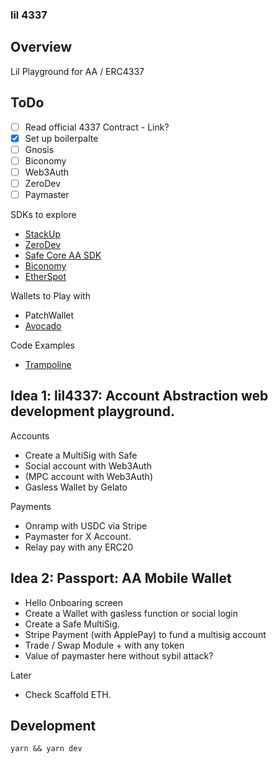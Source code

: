 ### lil 4337

## Overview

Lil Playground for AA / ERC4337

## ToDo
- [ ] Read official 4337 Contract - Link?
- [x] Set up boilerpalte
- [ ] Gnosis
- [ ] Biconomy
- [ ] Web3Auth
- [ ] ZeroDev
- [ ] Paymaster

SDKs to explore

- [StackUp](https://www.stackup.sh/)
- [ZeroDev](https://zerodev.app/)
- [Safe Core AA SDK](https://safe.global/core)
- [Biconomy](https://biconomy.gitbook.io/sdk/additional-content/account-abstraction)
- [EtherSpot](https://docs.etherspot.dev/transaction-kit/introduction)

Wallets to Play with

- PatchWallet
- [Avocado](https://avocado.instadapp.io/)

Code Examples

- [Trampoline](https://github.com/eth-infinitism/trampoline)


## Idea 1: lil4337: Account Abstraction web development playground.

Accounts

- Create a MultiSig with Safe
- Social account with Web3Auth
- (MPC account with Web3Auth)
- Gasless Wallet by Gelato

Payments

- Onramp with USDC via Stripe
- Paymaster for X Account.
- Relay pay with any ERC20


## Idea 2: Passport: AA Mobile Wallet 

- Hello Onboaring screen
- Create a Wallet with gasless function or social login
- Create a Safe MultiSig.
- Stripe Payment (with ApplePay) to fund a multisig account
- Trade / Swap Module + with any token
- Value of paymaster here without sybil attack?

Later

- Check Scaffold ETH.

## Development

```
yarn && yarn dev
```
